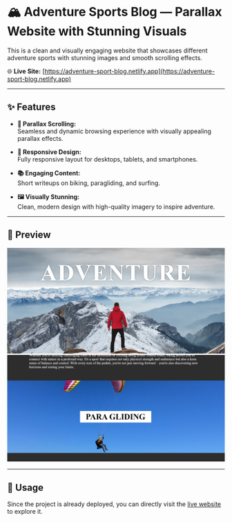 
# 🏔️ Adventure Sports Blog — Parallax Website with Stunning Visuals

This is a clean and visually engaging website that showcases different adventure sports with stunning images and smooth scrolling effects.

🌐 **Live Site:** [https://adventure-sport-blog.netlify.app](https://adventure-sport-blog.netlify.app)

---

## ✨ Features

- **🎢 Parallax Scrolling:**  
  Seamless and dynamic browsing experience with visually appealing parallax effects.

- **📱 Responsive Design:**  
  Fully responsive layout for desktops, tablets, and smartphones.

- **📚 Engaging Content:**  
  Short writeups on biking, paragliding, and surfing.

- **🖼️ Visually Stunning:**  
  Clean, modern design with high-quality imagery to inspire adventure.

---

## 📸 Preview

![Hero Section](assets/screenshot-hero.png)
![Paragliding](assets/screenshot-paragliding.png)

---

## 🚀 Usage

Since the project is already deployed, you can directly visit the [live website](https://adventure-sport-blog.netlify.app) to explore it.
